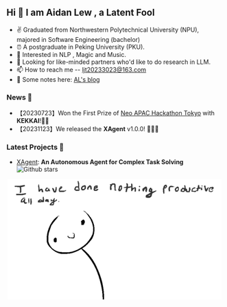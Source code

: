 ## Hi 👋 I am Aidan Lew ,  a Latent Fool

- ✌ Graduated from Northwestern Polytechnical University (NPU), majored in Software Engineering (bachelor)
- ⏰ A postgraduate in Peking University (PKU).
- 👀 Interested in NLP , Magic and Music.
- 💞️ Looking for like-minded partners who'd like to do research in LLM. 
- 📫 How to reach me -- ljt20233023@163.com
- 📖 Some notes here: [AL's blog](https://al-377.github.io/about/)

### News 📰
- 【20230723】Won the First Prize of [Neo APAC Hackathon Tokyo](https://hackathon.neo.org/station/tokyo/) with **KEKKAI**!🎉🎉
- 【20231123】We released the **XAgent** v1.0.0! 🎉🎉🎉

### Latest Projects 💌
- [XAgent](https://github.com/OpenBMB/XAgent): **An Autonomous Agent for Complex Task Solving** ![Github stars](https://img.shields.io/github/stars/OpenBMB/XAgent.svg)

<div  align="center">
<img src="https://github.com/AL-377/AL-377/blob/main/me.gif">  
</div>

